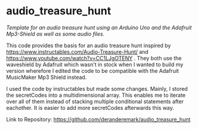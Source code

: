 # audio_treasure_hunt
*Template for an audio treasure hunt using an Arduino Uno and the Adafruit Mp3-Shield as well as some audio files.*

This code provides the basis for an audio treasure hunt inspired by https://www.instructables.com/Audio-Treasure-Hunt/ and https://www.youtube.com/watch?v=CC1LJgOTENY .
They both use the waveshield by Adafruit which wasn't in stock when I wanted to build my version wherefore I edited the code to be compatible with the Adafruit MusicMaker Mp3 Shield instead.

I used the code by instructables but made some changes. Mainly, I stored the secretCodes into a multidimensional array. This enables me to iterate over all of them instead of 
stacking multiple conditional statements after eachother. It is easier to add more secretCodes afterwards this way.

Link to Repository: https://github.com/deranderemark/audio_treasure_hunt
